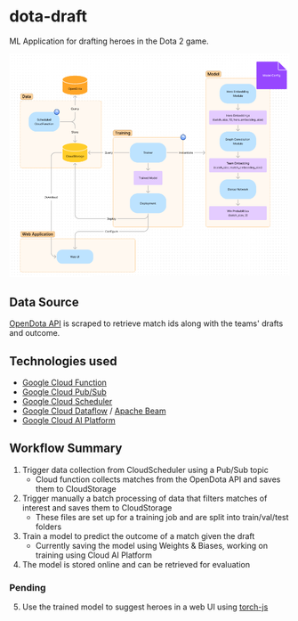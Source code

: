 # dota-draft

ML Application for drafting heroes in the Dota 2 game.

![A scheduled cloud function gets data from OpenDota and saves it to CloudStorage, a scheduled trainer trains the model on this data and a web application fetches the trained model for the users to consult it](diagram.png "Architecture diagram")

## Data Source
[OpenDota API](https://www.opendota.com/) is scraped to retrieve match ids along with the teams' drafts and outcome.

## Technologies used

- [Google Cloud Function](https://cloud.google.com/functions)
- [Google Cloud Pub/Sub](https://cloud.google.com/pubsub)
- [Google Cloud Scheduler](https://cloud.google.com/scheduler)
- [Google Cloud Dataflow](https://cloud.google.com/dataflow) / [Apache Beam](https://beam.apache.org/)
- [Google Cloud AI Platform](https://cloud.google.com/ai-platform/docs/technical-overview)

## Workflow Summary

1. Trigger data collection from CloudScheduler using a Pub/Sub topic
    - Cloud function collects matches from the OpenDota API and saves them to CloudStorage
2. Trigger manually a batch processing of data that filters matches of interest and saves them to CloudStorage
    - These files are set up for a training job and are split into train/val/test folders
3. Train a model to predict the outcome of a match given the draft
    -  Currently saving the model using Weights & Biases, working on training using Cloud AI Platform
4. The model is stored online and can be retrieved for evaluation

### Pending
5. Use the trained model to suggest heroes in a web UI using [torch-js](https://github.com/torch-js/torch-js)

